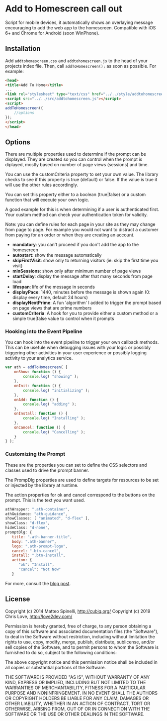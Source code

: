 # Add to Homescreen call out

Script for mobile devices, it automatically shows an overlaying message encouraging to add the web app to the homescreen. Compatible with iOS 6+ and Chrome for Android (soon WinPhone).

## Installation

Add `addtohomescreen.css` and `addtohomescreen.js` to the head of your projects index file. Then, call `addToHomescreen();` as soon as possible. For example:

```html
<head>
<title>Add To Home</title>
...
<link rel="stylesheet" type="text/css" href="../../style/addtohomescreen.css">
<script src="../../src/addtohomescreen.js"></script>
<script>
addToHomescreen({
    //options
});
</script>
</head>
```

## Options

There are multiple properties used to determine if the prompt can be displayed. They are created so you can control when the prompt is diplayed, mostly based on number of page views (sessions) and time.

You can use the customCriteria property to set your own value. The library checks to see if this property is true (default) or false. If the value is true it will use the other rules accordingly.

You can set this property either to a boolean (true|false) or a custom function that will execute your own logic.

A good example for this is when determining if a user is authenticated first. Your custom method can check your authentication token for validity.

Note: you can define rules for each page in your site as they may change from page to page. For example you would not want to distract a customer from paying for an order or when they are creating an account.

* 	**mandatory**: you can't proceed if you don't add the app to the homescreen
* 	**autostart**: show the message automatically
* 	**skipFirstVisit**: show only to returning visitors (ie: skip the first time you visit)
* 	**minSessions**: show only after minimum number of page views
* 	**startDelay**: display the message after that many seconds from page load
* 	**lifespan**: life of the message in seconds
* 	**displayPace**: 1440, minutes before the message is shown again (0: display every time, default 24 hours)
*  	**displayNextPrime**: A fun 'algorithm' I added to trigger the prompt based on page views that are prime numbers
*  	**customCriteria**: A hook for you to provide either a custom method or a simple true|false value to control when it prompts

### Hooking into the Event Pipeline

You can hook into the event pipeline to trigger your own callback methods. This can be usefule when debugging issues with your logic or possibly triggering other activities in your user experience or possibly logging activity to your analytics service.

```javascript
var ath = addToHomescreen( {
    onShow: function () {
        console.log( "showing" );
    },
    onInit: function () {
        console.log( "initializing" );
    },
    onAdd: function () {
        console.log( "adding" );
    },
    onInstall: function () {
        console.log( "Installing" );
    },
    onCancel: function () {
        console.log( "Cancelling" );
    }
} );
```

### Customizing the Prompt

These are the properties you can set to define the CSS selectors and classes used to drive the prompt banner. 

The PrompDlg properties are used to define targets for resources to be set or injected by the library at runtime.

The action properties for ok and cancel correspond to the buttons on the prompt. This is the text you want used.

```javascript
athWrapper: ".ath-container",
athGuidance: "ath-guidance",
showClasses: [ "animated", "d-flex" ],
showClass: "d-flex",   
hideClass: "d-none",
promptDlg: {
   title: ".ath-banner-title",
   body: ".ath-banner",
   logo: ".ath-prompt-logo",
   cancel: ".btn-cancel",
   install: ".btn-install",
   action: {
      "ok": "Install",
      "cancel": "Not Now"
   }
```



For more, consult the [blog post](https://love2dev.com/pwa/add-to-homescreen-library/).

## License

Copyright (c) 2014 Matteo Spinelli, http://cubiq.org/
Copyright (c) 2019 Chris Love, http://love2dev.com/

Permission is hereby granted, free of charge, to any person
obtaining a copy of this software and associated documentation
files (the "Software"), to deal in the Software without
restriction, including without limitation the rights to use,
copy, modify, merge, publish, distribute, sublicense, and/or sell
copies of the Software, and to permit persons to whom the
Software is furnished to do so, subject to the following
conditions:

The above copyright notice and this permission notice shall be
included in all copies or substantial portions of the Software.

THE SOFTWARE IS PROVIDED "AS IS", WITHOUT WARRANTY OF ANY KIND,
EXPRESS OR IMPLIED, INCLUDING BUT NOT LIMITED TO THE WARRANTIES
OF MERCHANTABILITY, FITNESS FOR A PARTICULAR PURPOSE AND
NONINFRINGEMENT. IN NO EVENT SHALL THE AUTHORS OR COPYRIGHT
HOLDERS BE LIABLE FOR ANY CLAIM, DAMAGES OR OTHER LIABILITY,
WHETHER IN AN ACTION OF CONTRACT, TORT OR OTHERWISE, ARISING
FROM, OUT OF OR IN CONNECTION WITH THE SOFTWARE OR THE USE OR
OTHER DEALINGS IN THE SOFTWARE.
